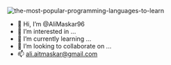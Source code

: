![the-most-popular-programming-languages-to-learn](https://user-images.githubusercontent.com/86886818/144217257-dc6b9d30-7f1a-4858-b634-256e14d797b1.png)
- 👋 Hi, I’m @AliMaskar96
- 👀 I’m interested in ...
- 🌱 I’m currently learning ...
- 💞️ I’m looking to collaborate on ...
- 📫 ali.aitmaskar@gmail.com

